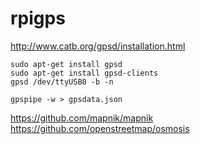 rpigps
======
http://www.catb.org/gpsd/installation.html

    sudo apt-get install gpsd
    sudo apt-get install gpsd-clients
    gpsd /dev/ttyUSB0 -b -n

    gpspipe -w > gpsdata.json
    
https://github.com/mapnik/mapnik
https://github.com/openstreetmap/osmosis
